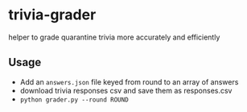# trivia-grader
helper to grade quarantine trivia more accurately and efficiently


## Usage
- Add an `answers.json` file keyed from round to an array of answers
- download trivia responses csv and save them as responses.csv
- `python grader.py --round ROUND`
